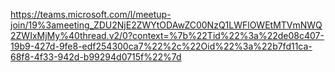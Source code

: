 https://teams.microsoft.com/l/meetup-join/19%3ameeting_ZDU2NjE2ZWYtODAwZC00NzQ1LWFlOWEtMTVmNWQ2ZWIxMjMy%40thread.v2/0?context=%7b%22Tid%22%3a%22de08c407-19b9-427d-9fe8-edf254300ca7%22%2c%22Oid%22%3a%22b7fd11ca-68f8-4f33-942d-b99294d0715f%22%7d
